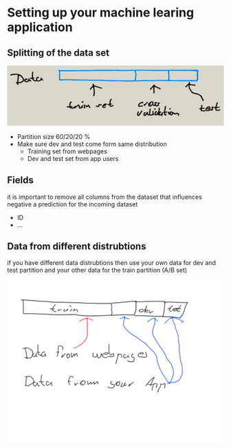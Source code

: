 # Setting up your machine learing application 

## Splitting of the data set 

![data](images/data_set.png)

* Partition size 60/20/20 %
* Make sure dev and test come form same distribution
    * Training set from webpages
    * Dev and test set from app users

## Fields

it is important to remove all columns from the dataset that influences negative a prediction for the incoming dataset

* ID 
* ...

## Data from different distrubtions

if you have different data distrubtions then use your own data for dev and test partition and your other data for the train partition (A/B set)

![data from different distrubtions](images/data_from_different_distrubtions.png)